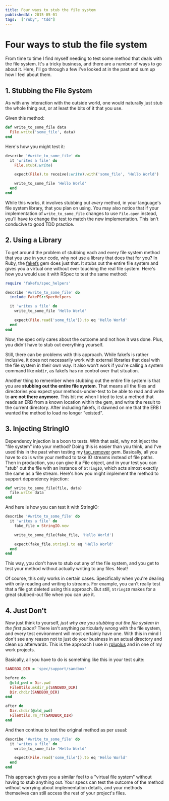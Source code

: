 ```yaml
---
title: Four ways to stub the file system
publishedAt: 2015-05-01
tags:  ["ruby", "tdd"]
---
```

# Four ways to stub the file system

From time to time I find myself needing to test some method that deals with the file system. It's a tricky business, and there are a number of ways to go about it. Here, I'll go through a few I've looked at in the past and sum up how I feel about them.

## 1. Stubbing the File System

As with any interaction with the outside world, one would naturally just stub the whole thing out, or at least the bits of it that you use.

Given this method:

```ruby
def write_to_some_file data
  File.write('some_file', data)
end
```

Here's how you might test it:

```ruby
describe '#write_to_some_file' do
  it 'writes a file' do
    File.stub(:write)

    expect(File).to receive(:write).with('some_file', 'Hello World')

    write_to_some_file 'Hello World'
  end
end
```

While this works, it involves stubbing out _every_ method, in your language's file system library, that you plan on using. You may also notice that if your implementation of `write_to_some_file` changes to use `File.open` instead, you'll have to change the test to match the new implementation. This isn't conducive to good TDD practice.

## 2. Using a Library
To get around the problem of stubbing each and every file system method that you use in your code, why not use a library that does that for you? In Ruby, the [fakefs](https://github.com/defunkt/fakefs) gem does just that. It stubs out the entire file system and gives you a virtual one without ever touching the real file system. Here's how you would use it with RSpec to test the same method:

```ruby
require 'fakefs/spec_helpers'

describe '#write_to_some_file' do
  include FakeFS::SpecHelpers

  it 'writes a file' do
    write_to_some_file 'Hello World'

    expect(File.read('some_file')).to eq 'Hello World'
  end
end
```

Now, the spec only cares about the outcome and not how it was done. Plus, you didn't have to stub out everything yourself.

Still, there can be problems with this approach. While fakefs is rather inclusive, it does not necessarily work with external libraries that deal with the file system in their own way. It also won't work if you're calling a system command like `mkdir`, as fakefs has no control over that situation.

Another thing to remember when stubbing out the entire file system is that you are **stubbing out the entire file system**. That means all the files and directories you expect your methods-under-test to be able to read and write to **are not there anymore**. This bit me when I tried to test a method that reads an ERB from a known location within the gem, and write the result to the current directory. After including fakefs, it dawned on me that the ERB I wanted the method to load no longer "existed".

## 3. Injecting StringIO

Dependency injection is a boon to tests. With that said, why not inject the "file system" into your method? Doing this is easier than you think, and I've used this in the past when testing my [tag_remover](https://github.com/danini-the-panini/tag_remover) gem. Basically, all you have to do is write your method to take IO streams instead of file paths. Then in production, you can give it a File object, and in your test you can "stub" out the file with an instance of `StringIO`, which acts almost exactly the same as a file stream. Here's how you might implement the method to support dependency injection:

``` ruby
def write_to_some_file(file, data)
  file.write data
end
```

And here is how you can test it with StringIO:

``` ruby
describe '#write_to_some_file' do
  it 'writes a file' do
    fake_file = StringIO.new

    write_to_some_file(fake_file, 'Hello World')

    expect(fake_file.string).to eq 'Hello World'
  end
end
```

This way, you don't have to stub out any of the file system, and you get to test your method without actually writing to any files. Neat!

Of course, this only works in certain cases. Specifically when you're dealing with only reading and writing to streams. For example, you can't really test that a file got deleted using this approach. But still, `StringIO` makes for a great stubbed-out file when you can use it.

## 4. Just Don't

Now just think to yourself, _just why are you stubbing out the file system in the first place?_ There isn't anything particularly _wrong_ with the file system, and every test environment will most certainly have one. With this in mind I don't see any reason not to just do your business in an actual directory and clean up afterwards. This is the approach I use in [rpluplus](https://github.com/danini-the-panini/rplusplus) and in one of my work projects.

Basically, all you have to do is something like this in your test suite:

```ruby
SANDBOX_DIR = 'spec/support/sandbox'

before do
  @old_pwd = Dir.pwd
  FileUtils.mkdir_p(SANDBOX_DIR)
  Dir.chdir(SANDBOX_DIR)
end

after do
  Dir.chdir(@old_pwd)
  FileUtils.rm_rf(SANDBOX_DIR)
end
```

And then continue to test the original method as per usual:

```ruby
describe '#write_to_some_file' do
  it 'writes a file' do
    write_to_some_file 'Hello World'

    expect(File.read('some_file')).to eq 'Hello World'
  end
end
```

This approach gives you a similar feel to a "virtual file system" without having to stub anything out. Your specs can test the outcome of the method without worrying about implementation details, and your methods themselves can still access the rest of your project's files.
